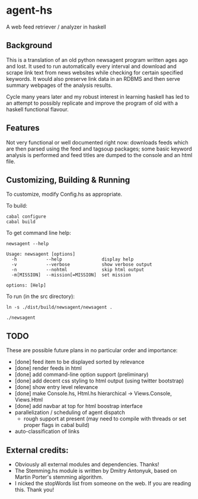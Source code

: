 # agent-hs

A web feed retriever / analyzer in haskell


## Background

This is a translation of an old python newsagent program written ages ago and lost. It used to run automatically every interval and download and scrape link text from news websites while checking for certain specified keywords. It would also preserve link data in an RDBMS and then serve summary webpages of the analysis results.

Cycle many years later and my robust interest in learning haskell has led to an attempt to possibly replicate and improve the program of old with a haskell functional flavour.


## Features

Not very functional or well documented right now: downloads feeds which are then parsed using the feed and tagsoup packages; some basic keyword analysis is performed and feed titles are dumped to the console and an html file.


## Customizing, Building & Running

To customize, modify Config.hs as appropriate.

To build:

	cabal configure
	cabal build

To get command line help:

	newsagent --help

    Usage: newsagent [options]
      -h           --help               display help
      -v           --verbose            show verbose output
      -n           --nohtml             skip html output
      -m[MISSION]  --mission[=MISSION]  set mission

    options: [Help]

To run (in the src directory):

    ln -s ./dist/build/newsagent/newsagent .
    
    ./newsagent



## TODO

These are possible future plans in no particular order and importance:

- [done] feed item to be displayed sorted by relevance
- [done] render feeds in html
- [done] add command-line option support (preliminary)
- [done] add decent css styling to html output (using twitter bootstrap)
- [done] show entry level relevance
- [done] make Console.hs, Html.hs hierarchical -> Views.Console, Views.Html
- [done] add navbar at top for html boostrap interface
- parallelization / scheduling of agent dispatch
    - rough support at present (may need to compile with threads or set proper
      flags in cabal build)
- auto-classification of links


## External credits:

* Obviously all external modules and dependencies. Thanks!
* The Stemming.hs module is written by Dmitry Antonyuk, based on Martin Porter's stemming algorithm.
* I nicked the stopWords list from someone on the web. If you are reading this. Thank you!
